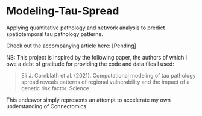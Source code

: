 # Modeling-Tau-Spread
Applying quantitative pathology and network analysis to predict spatiotemporal tau pathology patterns.

Check out the accompanying article here: [Pending]

NB: This project is inspired by the following paper, the authors of which I owe a debt of gratitude for providing the code and data files I used:

> Eli J. Cornblath et al. (2021). Computational modeling of tau pathology spread reveals patterns of regional vulnerability and the impact of a genetic risk factor. Science.

This endeavor simply represents an attempt to accelerate my own understanding of Connectomics. 
